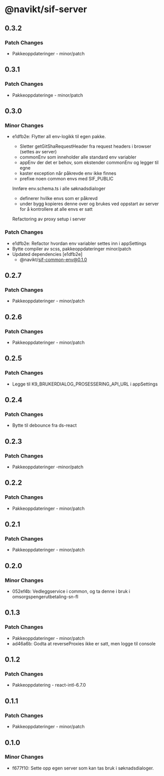 # @navikt/sif-server

## 0.3.2

### Patch Changes

-   Pakkeoppdateringer - minor/patch

## 0.3.1

### Patch Changes

-   Pakkeoppdateringe - minor/patch

## 0.3.0

### Minor Changes

-   e1dfb2e: Flytter all env-logikk til egen pakke.

    -   Sletter getGitShaRequestHeader fra request headers i browser (settes av server)
    -   commonEnv som inneholder alle standard env variabler
    -   appEnv der det er behov, som ekstender commonEnv og legger til egne
    -   kaster exception når påkrevde env ikke finnes
    -   prefixe noen common envs med SIF_PUBLIC

    Innføre env.schema.ts i alle søknadsdialoger

    -   definerer hvilke envs som er påkrevd
    -   under bygg kopieres denne over og brukes ved oppstart av server for å kontrollere at alle envs er satt

    Refactoring av proxy setup i server

### Patch Changes

-   e1dfb2e: Refactor hvordan env variabler settes inn i appSettings
-   Bytte compiler av scss, pakkeoppdateringer minor/patch
-   Updated dependencies [e1dfb2e]
    -   @navikt/sif-common-env@0.1.0

## 0.2.7

### Patch Changes

-   Pakkeoppdateringer - minor/patch

## 0.2.6

### Patch Changes

-   Pakkeoppdateringer - minor/patch

## 0.2.5

### Patch Changes

-   Legge til K9_BRUKERDIALOG_PROSESSERING_API_URL i appSettings

## 0.2.4

### Patch Changes

-   Bytte til debounce fra ds-react

## 0.2.3

### Patch Changes

-   Pakkeoppdateringer -minor/patch

## 0.2.2

### Patch Changes

-   Pakkeoppdateringer - minor/patch

## 0.2.1

### Patch Changes

-   Pakkeoppdateringer - minor/patch

## 0.2.0

### Minor Changes

-   052ef4b: Vedleggservice i common, og ta denne i bruk i omsorgspengerutbetaling-sn-fl

## 0.1.3

### Patch Changes

-   Pakkeoppdateringer - minor/patch
-   ad46a6b: Godta at reverseProxies ikke er satt, men logge til console

## 0.1.2

### Patch Changes

-   Pakkeoppdatering - react-intl-6.7.0

## 0.1.1

### Patch Changes

-   Pakkeoppdateringer - minor/patch

## 0.1.0

### Minor Changes

-   f677f10: Sette opp egen server som kan tas bruk i søknadsdialoger.
